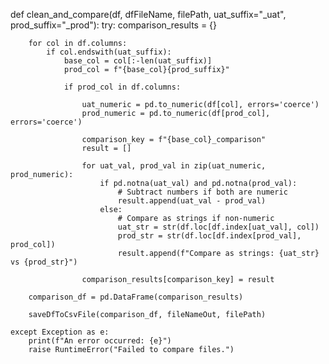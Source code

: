 def clean_and_compare(df, dfFileName, filePath, uat_suffix="_uat", prod_suffix="_prod"):
    try:
        comparison_results = {}

        for col in df.columns:
            if col.endswith(uat_suffix):
                base_col = col[:-len(uat_suffix)]
                prod_col = f"{base_col}{prod_suffix}"
                
                if prod_col in df.columns:

                    uat_numeric = pd.to_numeric(df[col], errors='coerce')
                    prod_numeric = pd.to_numeric(df[prod_col], errors='coerce')
                    
                    comparison_key = f"{base_col}_comparison"
                    result = []
                    
                    for uat_val, prod_val in zip(uat_numeric, prod_numeric):
                        if pd.notna(uat_val) and pd.notna(prod_val):
                            # Subtract numbers if both are numeric
                            result.append(uat_val - prod_val)
                        else:
                            # Compare as strings if non-numeric
                            uat_str = str(df.loc[df.index[uat_val], col])
                            prod_str = str(df.loc[df.index[prod_val], prod_col])
                            result.append(f"Compare as strings: {uat_str} vs {prod_str}")
                    
                    comparison_results[comparison_key] = result

        comparison_df = pd.DataFrame(comparison_results)

        saveDfToCsvFile(comparison_df, fileNameOut, filePath)

    except Exception as e:
        print(f"An error occurred: {e}")
        raise RuntimeError("Failed to compare files.")
